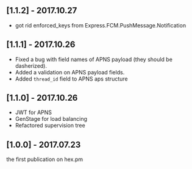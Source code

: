 ## [1.1.2] - 2017.10.27

* got rid enforced_keys from Express.FCM.PushMessage.Notification

## [1.1.1] - 2017.10.26

* Fixed a bug with field names of APNS payload (they should be dasherized).
* Added a validation on APNS payload fields.
* Added `thread_id` field to APNS aps structure

## [1.1.0] - 2017.10.26

* JWT for APNS
* GenStage for load balancing
* Refactored supervision tree

## [1.0.0] - 2017.07.23

the first publication on hex.pm
